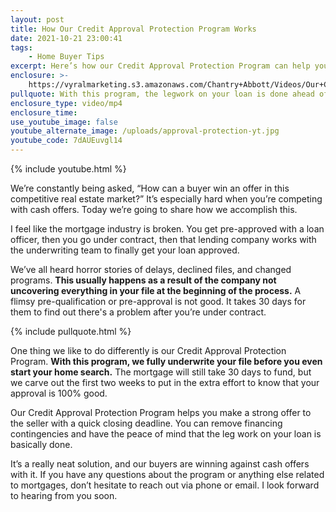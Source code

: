 ```yaml
---
layout: post
title: How Our Credit Approval Protection Program Works
date: 2021-10-21 23:00:41
tags:
    - Home Buyer Tips
excerpt: Here’s how our Credit Approval Protection Program can help you win.
enclosure: >-
    https://vyralmarketing.s3.amazonaws.com/Chantry+Abbott/Videos/Our+Credit+Approval+Protection+Program.mp4
pullquote: With this program, the legwork on your loan is done ahead of time.
enclosure_type: video/mp4
enclosure_time:
use_youtube_image: false
youtube_alternate_image: /uploads/approval-protection-yt.jpg
youtube_code: 7dAUEuvgl14
---
```

{% include youtube.html %}

We’re constantly being asked, “How can a buyer win an offer in this competitive real estate market?” It’s especially hard when you’re competing with cash offers. Today we’re going to share how we accomplish this.

I feel like the mortgage industry is broken. You get pre-approved with a loan officer, then you go under contract, then that lending company works with the underwriting team to finally get your loan approved.&nbsp;

We’ve all heard horror stories of delays, declined files, and changed programs. **This usually happens as a result of the company not uncovering everything in your file at the beginning of the process.** A flimsy pre-qualification or pre-approval is not good. It takes 30 days for them to find out there's a problem after you’re under contract.

{% include pullquote.html %}

One thing we like to do differently is our Credit Approval Protection Program. **With this program, we fully underwrite your file before you even start your home search.** The mortgage will still take 30 days to fund, but we carve out the first two weeks to put in the extra effort to know that your approval is 100% good.&nbsp;

Our Credit Approval Protection Program helps you make a strong offer to the seller with a quick closing deadline. You can remove financing contingencies and have the peace of mind that the leg work on your loan is basically done.

It’s a really neat solution, and our buyers are winning against cash offers with it. If you have any questions about the program or anything else related to mortgages, don’t hesitate to reach out via phone or email. I look forward to hearing from you soon.
